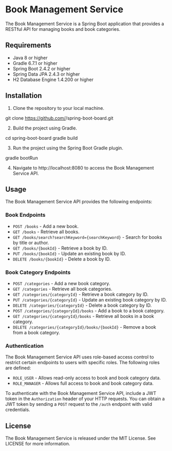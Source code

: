 # Book Management Service

The Book Management Service is a Spring Boot application that provides a RESTful API for managing books and book categories.

## Requirements

- Java 8 or higher
- Gradle 6.7.1 or higher
- Spring Boot 2.4.2 or higher
- Spring Data JPA 2.4.3 or higher
- H2 Database Engine 1.4.200 or higher

## Installation

1. Clone the repository to your local machine.

git clone https://github.com/<your-username>/spring-boot-board.git


2. Build the project using Gradle.

cd spring-boot-board
gradle build


3. Run the project using the Spring Boot Gradle plugin.

gradle bootRun



4. Navigate to http://localhost:8080 to access the Book Management Service API.

## Usage

The Book Management Service API provides the following endpoints:

### Book Endpoints

- `POST /books` - Add a new book.
- `GET /books` - Retrieve all books.
- `GET /books/search?searchKeyword={searchKeyword}` - Search for books by title or author.
- `GET /books/{bookId}` - Retrieve a book by ID.
- `PUT /books/{bookId}` - Update an existing book by ID.
- `DELETE /books/{bookId}` - Delete a book by ID.

### Book Category Endpoints

- `POST /categories` - Add a new book category.
- `GET /categories` - Retrieve all book categories.
- `GET /categories/{categoryId}` - Retrieve a book category by ID.
- `PUT /categories/{categoryId}` - Update an existing book category by ID.
- `DELETE /categories/{categoryId}` - Delete a book category by ID.
- `POST /categories/{categoryId}/books` - Add a book to a book category.
- `GET /categories/{categoryId}/books` - Retrieve all books in a book category.
- `DELETE /categories/{categoryId}/books/{bookId}` - Remove a book from a book category.

### Authentication

The Book Management Service API uses role-based access control to restrict certain endpoints to users with specific roles. The following roles are defined:

- `ROLE_USER` - Allows read-only access to book and book category data.
- `ROLE_MANAGER` - Allows full access to book and book category data.

To authenticate with the Book Management Service API, include a JWT token in the `Authorization` header of your HTTP requests. You can obtain a JWT token by sending a `POST` request to the `/auth` endpoint with valid credentials.

## License

The Book Management Service is released under the MIT License. See LICENSE for more information.

